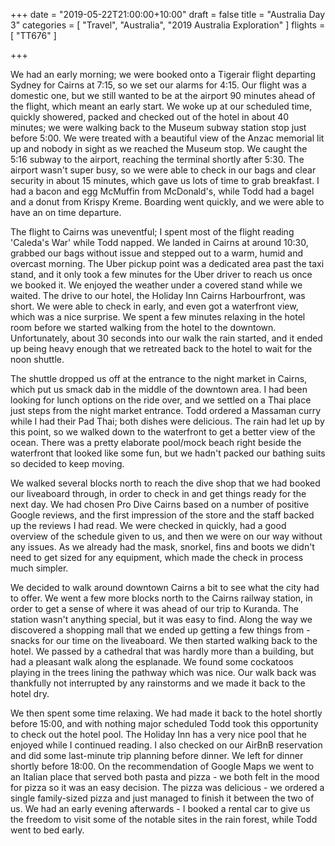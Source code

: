 +++
date = "2019-05-22T21:00:00+10:00"
draft = false
title = "Australia Day 3"
categories = [ "Travel", "Australia", "2019 Australia Exploration" ]
flights = [ "TT676" ]

+++

We had an early morning; we were booked onto a Tigerair flight departing Sydney for Cairns at 7:15, so we set our alarms for 4:15. Our flight was a domestic one, but we still wanted to be at the airport 90 minutes ahead of the flight, which meant an early start. We woke up at our scheduled time, quickly showered, packed and checked out of the hotel in about 40 minutes; we were walking back to the Museum subway station stop just before 5:00. We were treated with a beautiful view of the Anzac memorial lit up and nobody in sight as we reached the Museum stop. We caught the 5:16 subway to the airport, reaching the terminal shortly after 5:30. The airport wasn't super busy, so we were able to check in our bags and clear security in about 15 minutes, which gave us lots of time to grab breakfast. I had a bacon and egg McMuffin from McDonald's, while Todd had a bagel and a donut from Krispy Kreme. Boarding went quickly, and we were able to have an on time departure.

The flight to Cairns was uneventful; I spent most of the flight reading 'Caleda's War' while Todd napped. We landed in Cairns at around 10:30, grabbed our bags without issue and stepped out to a warm, humid and overcast morning. The Uber pickup point was a dedicated area past the taxi stand, and it only took a few minutes for the Uber driver to reach us once we booked it. We enjoyed the weather under a covered stand while we waited. The drive to our hotel, the Holiday Inn Cairns Harbourfront, was short. We were able to check in early, and even got a waterfront view, which was a nice surprise. We spent a few minutes relaxing in the hotel room before we started walking from the hotel to the downtown. Unfortunately, about 30 seconds into our walk the rain started, and it ended up being heavy enough that we retreated back to the hotel to wait for the noon shuttle.

The shuttle dropped us off at the entrance to the night market in Cairns, which put us smack dab in the middle of the downtown area. I had been looking for lunch options on the ride over, and we settled on a Thai place just steps from the night market entrance. Todd ordered a Massaman curry while I had their Pad Thai; both dishes were delicious. The rain had let up by this point, so we walked down to the waterfront to get a better view of the ocean. There was a pretty elaborate pool/mock beach right beside the waterfront that looked like some fun, but we hadn't packed our bathing suits so decided to keep moving.

We walked several blocks north to reach the dive shop that we had booked our liveaboard through, in order to check in and get things ready for the next day. We had chosen Pro Dive Cairns based on a number of positive Google reviews, and the first impression of the store and the staff backed up the reviews I had read. We were checked in quickly, had a good overview of the schedule given to us, and then we were on our way without any issues. As we already had the mask, snorkel, fins and boots we didn't need to get sized for any equipment, which made the check in process much simpler.

We decided to walk around downtown Cairns a bit to see what the city had to offer. We went a few more blocks north to the Cairns railway station, in order to get a sense of where it was ahead of our trip to Kuranda. The station wasn't anything special, but it was easy to find. Along the way we discovered a shopping mall that we ended up getting a few things from - snacks for our time on the liveaboard. We then started walking back to the hotel. We passed by a cathedral that was hardly more than a building, but had a pleasant walk along the esplanade. We found some cockatoos playing in the trees lining the pathway which was nice. Our walk back was thankfully not interrupted by any rainstorms and we made it back to the hotel dry.

We then spent some time relaxing. We had made it back to the hotel shortly before 15:00, and with nothing major scheduled Todd took this opportunity to check out the hotel pool. The Holiday Inn has a very nice pool that he enjoyed while I continued reading. I also checked on our AirBnB reservation and did some last-minute trip planning before dinner. We left for dinner shortly before 18:00. On the recommendation of Google Maps we went to an Italian place that served both pasta and pizza - we both felt in the mood for pizza so it was an easy decision. The pizza was delicious - we ordered a single family-sized pizza and just managed to finish it between the two of us. We had an early evening afterwards - I booked a rental car to give us the freedom to visit some of the notable sites in the rain forest, while Todd went to bed early.

